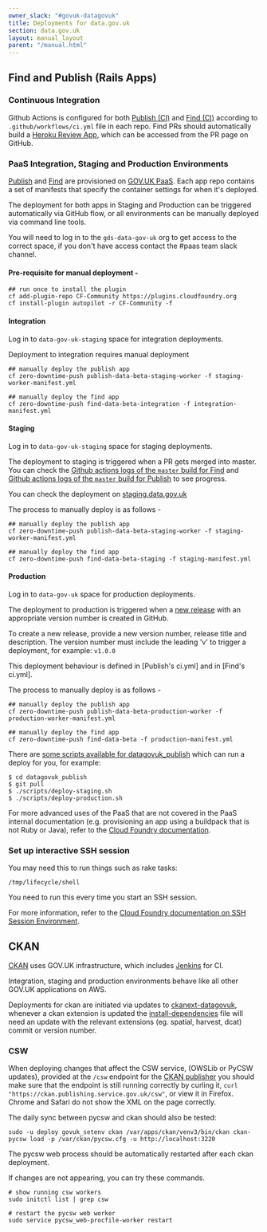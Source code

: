 ```yaml
---
owner_slack: "#govuk-datagovuk"
title: Deployments for data.gov.uk
section: data.gov.uk
layout: manual_layout
parent: "/manual.html"
---
```

[publish]: repos/datagovuk_publish
[find]: repos/datagovuk_find
[publish-ci]: https://travis-ci.org/alphagov/datagovuk_publish/
[find-ci]: https://travis-ci.org/alphagov/datagovuk_find
[heroku]: https://docs.publishing.service.gov.uk/manual/review-apps.html#header
[publish-heroku]: https://dashboard.heroku.com/pipelines/7fb4c1c1-618e-42da-ba71-1cb0beb6c5c8
[find-heroku]: https://dashboard.heroku.com/pipelines/0ca23219-ac0e-4d6c-9d5f-40829c6209db
[paas]: https://docs.cloud.service.gov.uk/#set-up-command-line
[staging]: http://test.data.gov.uk
[cf-docs]: https://docs.cloudfoundry.org
[jenkins]: /manual/jenkins-ci.html
[CKAN]: https://github.com/alphagov/ckanext-datagovuk
[new release]: https://github.com/alphagov/datagovuk_find/releases
[Publish's travis.yml]: https://github.com/alphagov/datagovuk_publish/blob/main/.travis.yml#L30-L50
[Find's travis.yml]: https://github.com/alphagov/datagovuk_find/blob/af8cfa61584b16e4e1ad7bedbd1b7f890cec940d/.travis.yml#L44-L48
[cf-ssh]: https://docs.cloudfoundry.org/devguide/deploy-apps/ssh-apps.html#ssh-env
[ckanext-datagovuk]: https://github.com/alphagov/ckanext-datagovuk
[install-dependencies]: https://github.com/alphagov/ckanext-datagovuk/blob/main/bin/install-dependencies.sh
[ckan-publisher]: https://ckan.publishing.service.gov.uk

## Find and Publish (Rails Apps)

### Continuous Integration

Github Actions is configured for both [Publish (CI)][publish-ci] and [Find (CI)][find-ci] according to `.github/workflows/ci.yml` file in each repo. Find PRs should automatically build a [Heroku Review App][heroku], which can be accessed from the PR page on GitHub.

### PaaS Integration, Staging and Production Environments

[Publish] and [Find] are provisioned on [GOV.UK PaaS][paas]. Each app repo
contains a set of manifests that specify the container settings for when it's
deployed.

The deployment for both apps in Staging and Production can be triggered automatically via GitHub flow, or all environments can be manually deployed via command line tools.

You will need to log in to the `gds-data-gov-uk` org to get access to the correct space, if you don't have access contact the #paas team slack channel.

#### Pre-requisite for manual deployment -

```
## run once to install the plugin
cf add-plugin-repo CF-Community https://plugins.cloudfoundry.org
cf install-plugin autopilot -r CF-Community -f
```

#### Integration

Log in to `data-gov-uk-staging` space for integration deployments.

Deployment to integration requires manual deployment

```
## manually deploy the publish app
cf zero-downtime-push publish-data-beta-staging-worker -f staging-worker-manifest.yml

## manually deploy the find app
cf zero-downtime-push find-data-beta-integration -f integration-manifest.yml
```

#### Staging

Log in to `data-gov-uk-staging` space for staging deployments.

The deployment to staging is triggered when a PR gets merged into master. You
can check the [Github actions logs of the `master` build for Find](https://github.com/alphagov/datagovuk_find/actions) and [Github actions logs of the `master` build for Publish](https://github.com/alphagov/datagovuk_publish/actions) to see progress.

You can check the deployment on [staging.data.gov.uk](https://staging.data.gov.uk/)

The process to manually deploy is as follows -

```
## manually deploy the publish app
cf zero-downtime-push publish-data-beta-staging-worker -f staging-worker-manifest.yml

## manually deploy the find app
cf zero-downtime-push find-data-beta-staging -f staging-manifest.yml
```

#### Production

Log in to `data-gov-uk` space for production deployments.

The deployment to production is triggered when a [new release] with an appropriate version
number is created in GitHub.

To create a new release, provide a new version number, release title and description. The version number must include the leading 'v' to trigger a deployment, for example: `v1.0.0`

This deployment behaviour is defined in [Publish's ci.yml] and in [Find's ci.yml].

The process to manually deploy is as follows -

```
## manually deploy the publish app
cf zero-downtime-push publish-data-beta-production-worker -f production-worker-manifest.yml

## manually deploy the find app
cf zero-downtime-push find-data-beta -f production-manifest.yml
```

There are [some scripts available for datagovuk_publish](https://github.com/alphagov/datagovuk_publish/tree/main/scripts) which can run a deploy for you, for example:

```
$ cd datagovuk_publish
$ git pull
$ ./scripts/deploy-staging.sh
$ ./scripts/deploy-production.sh
```

For more advanced uses of the PaaS that are not covered in the PaaS internal documentation (e.g. provisioning an app using a buildpack that is not Ruby or Java), refer to the [Cloud Foundry documentation][cf-docs].

### Set up interactive SSH session

You may need this to run things such as rake tasks:

```
/tmp/lifecycle/shell
```

You need to run this every time you start an SSH session.

For more information, refer to the [Cloud Foundry documentation on SSH Session Environment][cf-ssh].

## CKAN

[CKAN] uses GOV.UK infrastructure, which includes [Jenkins][jenkins] for CI.

Integration, staging and production environments behave like all other GOV.UK applications on AWS.

Deployments for ckan are initiated via updates to [ckanext-datagovuk][ckanext-datagovuk], whenever a ckan extension is updated the [install-dependencies][install-dependencies] file will need an update with the relevant extensions (eg. spatial, harvest, dcat) commit or version number.

### CSW

When deploying changes that affect the CSW service, (OWSLib or PyCSW updates), provided at the `/csw` endpoint for the [CKAN publisher][ckan-publisher] you should make sure that the endpoint is still running correctly by curling it, `curl "https://ckan.publishing.service.gov.uk/csw"`, or view it in Firefox. Chrome and Safari do not show the XML on the page correctly.

The daily sync between pycsw and ckan should also be tested:

```
sudo -u deploy govuk_setenv ckan /var/apps/ckan/venv3/bin/ckan ckan-pycsw load -p /var/ckan/pycsw.cfg -u http://localhost:3220
```

The pycsw web process should be automatically restarted after each ckan deployment.

If changes are not appearing, you can try these commands.

```
# show running csw workers
sudo initctl list | grep csw

# restart the pycsw web worker
sudo service pycsw_web-procfile-worker restart
```
